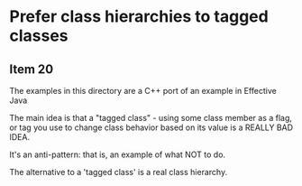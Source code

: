 # Prefer class hierarchies to tagged classes

## Item 20

The examples in this directory are a C++ port of an example in
Effective Java

The main idea is that a "tagged class" - using some class member as a flag, or tag 
you use to change class behavior based on its value is a REALLY BAD IDEA.

It's an anti-pattern: that is, an example of what NOT to do.

The alternative to a 'tagged class' is a real class hierarchy.


